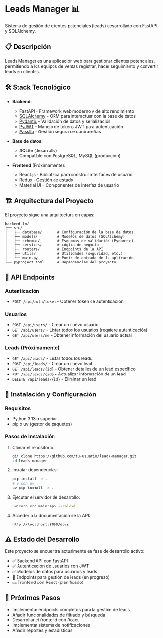 # Leads Manager 📊

Sistema de gestión de clientes potenciales (leads) desarrollado con FastAPI y SQLAlchemy.

## 📋 Descripción

Leads Manager es una aplicación web para gestionar clientes potenciales, permitiendo a los equipos de ventas registrar, hacer seguimiento y convertir leads en clientes.

## 🛠️ Stack Tecnológico

- **Backend**: 
  - [FastAPI](https://fastapi.tiangolo.com/) - Framework web moderno y de alto rendimiento
  - [SQLAlchemy](https://www.sqlalchemy.org/) - ORM para interactuar con la base de datos
  - [Pydantic](https://docs.pydantic.dev/) - Validación de datos y serialización
  - [PyJWT](https://pyjwt.readthedocs.io/) - Manejo de tokens JWT para autenticación
  - [Passlib](https://passlib.readthedocs.io/) - Gestión segura de contraseñas

- **Base de datos**:
  - SQLite (desarrollo)
  - Compatible con PostgreSQL, MySQL (producción)

- **Frontend** (Próximamente):
  - React.js - Biblioteca para construir interfaces de usuario
  - Redux - Gestión de estado
  - Material UI - Componentes de interfaz de usuario

## 🏗️ Arquitectura del Proyecto

El proyecto sigue una arquitectura en capas:

```
backend-lm/
├── src/
│   ├── database/       # Configuración de la base de datos
│   ├── models/         # Modelos de datos (SQLAlchemy)
│   ├── schemas/        # Esquemas de validación (Pydantic)
│   ├── services/       # Lógica de negocio
│   ├── routers/        # Endpoints de la API
│   ├── utils/          # Utilidades (seguridad, etc.)
│   └── main.py         # Punto de entrada de la aplicación
└── pyproject.toml      # Dependencias del proyecto
```

## 🔄 API Endpoints

### Autenticación

- `POST /api/auth/token` - Obtener token de autenticación
  
### Usuarios

- `POST /api/users/` - Crear un nuevo usuario
- `GET /api/users/` - Listar todos los usuarios (requiere autenticación)
- `GET /api/users/me` - Obtener información del usuario actual

### Leads (Próximamente)

- `GET /api/leads/` - Listar todos los leads
- `POST /api/leads/` - Crear un nuevo lead
- `GET /api/leads/{id}` - Obtener detalles de un lead específico
- `PUT /api/leads/{id}` - Actualizar información de un lead
- `DELETE /api/leads/{id}` - Eliminar un lead

## 🚀 Instalación y Configuración

### Requisitos

- Python 3.13 o superior
- pip o uv (gestor de paquetes)

### Pasos de instalación

1. Clonar el repositorio:
   ```bash
   git clone https://github.com/tu-usuario/leads-manager.git
   cd leads-manager
   ```

2. Instalar dependencias:
   ```bash
   pip install -e .
   # o con uv
   uv pip install -e .
   ```

3. Ejecutar el servidor de desarrollo:
   ```bash
   uvicorn src.main:app --reload
   ```

4. Acceder a la documentación de la API:
   ```
   http://localhost:8000/docs
   ```

## ⚠️ Estado del Desarrollo

Este proyecto se encuentra actualmente en fase de desarrollo activo:

- ✅ Backend API con FastAPI
- ✅ Autenticación de usuarios con JWT
- ✅ Modelos de datos para usuarios y leads
- 🔄 Endpoints para gestión de leads (en progreso)
- 🔜 Frontend con React (planificado)

## 📝 Próximos Pasos

- Implementar endpoints completos para la gestión de leads
- Añadir funcionalidades de filtrado y búsqueda
- Desarrollar el frontend con React
- Implementar sistema de notificaciones
- Añadir reportes y estadísticas

